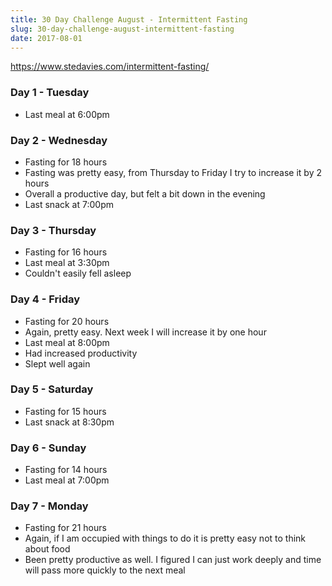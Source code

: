 ```yaml
---
title: 30 Day Challenge August - Intermittent Fasting
slug: 30-day-challenge-august-intermittent-fasting
date: 2017-08-01
---
```


https://www.stedavies.com/intermittent-fasting/

### Day 1 - Tuesday

- Last meal at 6:00pm

### Day 2 - Wednesday

- Fasting for 18 hours
- Fasting was pretty easy, from Thursday to Friday I try to increase it by 2 hours
- Overall a productive day, but felt a bit down in the evening
- Last snack at 7:00pm

### Day 3 - Thursday

- Fasting for 16 hours
- Last meal at 3:30pm
- Couldn't easily fell asleep

### Day 4 - Friday

- Fasting for 20 hours
- Again, pretty easy. Next week I will increase it by one hour
- Last meal at 8:00pm
- Had increased productivity
- Slept well again

### Day 5 - Saturday

- Fasting for 15 hours
- Last snack at 8:30pm

### Day 6 - Sunday

- Fasting for 14 hours
- Last meal at 7:00pm

### Day 7 - Monday

- Fasting for 21 hours
- Again, if I am occupied with things to do it is pretty easy not to think about
  food
- Been pretty productive as well. I figured I can just work deeply and time will
  pass more quickly to the next meal
